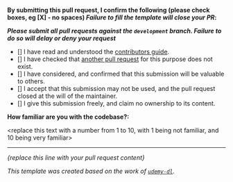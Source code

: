 **By submitting this pull request, I confirm the following (please check boxes, eg [X] - no spaces) _Failure to fill the template will close your PR_:**

***Please submit all pull requests against the `development` branch. Failure to do so will delay or deny your request***

- [] I have read and understood the [contributors guide](https://github.com/pi-hole/pi-hole/blob/master/CONTRIBUTING.md).
- [] I have checked that [another pull request](https://github.com/pi-hole/pi-hole/pulls) for this purpose does not exist.
- [] I have considered, and confirmed that this submission will be valuable to others.
- [] I accept that this submission may not be used, and the pull request closed at the will of the maintainer.
- [] I give this submission freely, and claim no ownership to its content.

**How familiar are you with the codebase?:**

<replace this text with a number from 1 to 10, with 1 being not familiar, and 10 being very familiar>

---
_{replace this line with your pull request content}_


_This template was created based on the work of [`udemy-dl`](https://github.com/nishad/udemy-dl/blob/master/LICENSE)._
